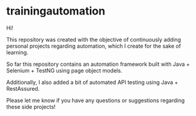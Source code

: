 # trainingautomation

Hi!

This repository was created with the objective of continuously adding personal projects regarding automation, which I create for the sake of learning.

So far this repository contains an automation framework built with Java + Selenium + TestNG using page object models. 

Additionally, I also added a bit of automated API testing using Java + RestAssured.

Please let me know if you have any questions or suggestions regarding these side projects! 

